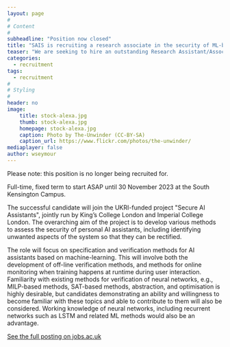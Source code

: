 ```yaml
---
layout: page
#
# Content
#
subheadline: "Position now closed"
title: "SAIS is recruiting a research associate in the security of ML-based personal assistants"
teaser: "We are seeking to hire an outstanding Research Assistant/Associate to join the Verification of Autonomous Systems (VAS) group, led by Prof. Alessio Lomuscio. The VAS group is a friendly, vibrant, multi-national team working on various aspects of safe Artificial Intelligence, including verification and safety aspects of machine learning systems, autonomous systems, swarm-based systems, robustness and safe reinforcement learning. The group also contributes to US-funded projects on Assured Autonomy and has strong links with the UKRI Centre for Doctoral Training in Safe and Trusted Artificial Intelligence."
categories:
  - recruitment
tags:
  - recruitment
#
# Styling
#
header: no
image:
    title: stock-alexa.jpg
    thumb: stock-alexa.jpg
    homepage: stock-alexa.jpg
    caption: Photo by The-Unwinder (CC-BY-SA)
    caption_url: https://www.flickr.com/photos/the-unwinder/
mediaplayer: false
author: wseymour
---
```

Please note: this position is no longer being recruited for.

Full-time, fixed term to start ASAP until 30 November 2023 at the South Kensington Campus.

The successful candidate will join the UKRI-funded project "Secure AI Assistants", jointly run by King’s College London and Imperial College London. The overarching aim of the project is to develop various methods to assess the security of personal AI assistants, including identifying unwanted aspects of the system so that they can be rectified.

The role will focus on specification and verification methods for AI assistants based on machine-learning. This will involve both the development of off-line verification methods, and methods for online monitoring when training happens at runtime during user interaction. Familiarity with existing methods for verification of neural networks, e.g., MILP-based methods, SAT-based methods, abstraction, and optimisation is highly desirable, but candidates demonstrating an ability and willingness to become familiar with these topics and able to contribute to them will also be considered. Working knowledge of neural networks, including recurrent networks such as LSTM and related ML methods would also be an advantage.

[See the full posting on jobs.ac.uk][1]

[1]: https://www.jobs.ac.uk/job/CFJ360/research-associate-in-security-of-ml-based-personal-assistants
